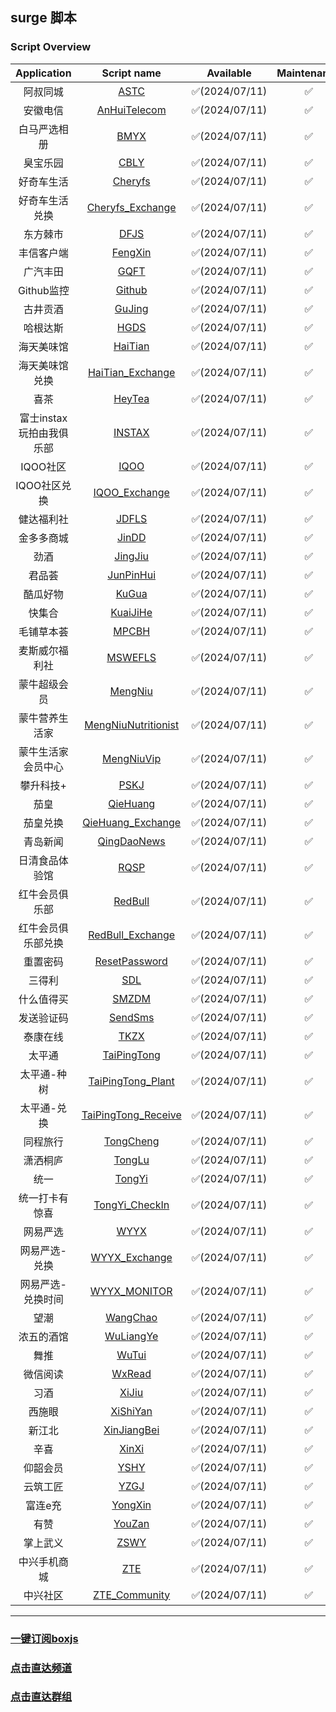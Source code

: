 ## surge 脚本
### Script Overview
|   Application   |                                      Script name                                       |   Available   | Maintenance |
|:---------------:|:--------------------------------------------------------------------------------------:|:-------------:|:-----------:|
| 阿叔同城 | [ASTC](https://github.com/xzxxn777/Surge/blob/main/Script/ASTC/ASTC.js) | ✅(2024/07/11) | ✅️ |
| 安徽电信 | [AnHuiTelecom](https://github.com/xzxxn777/Surge/blob/main/Script/AnHuiTelecom/AnHuiTelecom.js) | ✅(2024/07/11) | ✅️ |
| 白马严选相册 | [BMYX](https://github.com/xzxxn777/Surge/blob/main/Script/BackUp/BMYX/BMYX.js) | ✅(2024/07/11) | ✅️ |
| 臭宝乐园 | [CBLY](https://github.com/xzxxn777/Surge/blob/main/Script/BackUp/CBLY/CBLY.js) | ✅(2024/07/11) | ✅️ |
| 好奇车生活 | [Cheryfs](https://github.com/xzxxn777/Surge/blob/main/Script/Cheryfs/Cheryfs.js) | ✅(2024/07/11) | ✅️ |
| 好奇车生活兑换 | [Cheryfs_Exchange](https://github.com/xzxxn777/Surge/blob/main/Script/Cheryfs/Cheryfs_Exchange.js) | ✅(2024/07/11) | ✅️ |
| 东方棘市 | [DFJS](https://github.com/xzxxn777/Surge/blob/main/Script/DFJS/DFJS.js) | ✅(2024/07/11) | ✅️ |
| 丰信客户端 | [FengXin](https://github.com/xzxxn777/Surge/blob/main/Script/FengXin/FengXin.js) | ✅(2024/07/11) | ✅️ |
| 广汽丰田 | [GQFT](https://github.com/xzxxn777/Surge/blob/main/Script/GQFT/GQFT.js) | ✅(2024/07/11) | ✅️ |
| Github监控 | [Github](https://github.com/xzxxn777/Surge/blob/main/Script/Github/Github.js) | ✅(2024/07/11) | ✅️ |
| 古井贡酒 | [GuJing](https://github.com/xzxxn777/Surge/blob/main/Script/GuJing/GuJing.js) | ✅(2024/07/11) | ✅️ |
| 哈根达斯 | [HGDS](https://github.com/xzxxn777/Surge/blob/main/Script/HGDS/HGDS.js) | ✅(2024/07/11) | ✅️ |
| 海天美味馆 | [HaiTian](https://github.com/xzxxn777/Surge/blob/main/Script/HaiTian/HaiTian.js) | ✅(2024/07/11) | ✅️ |
| 海天美味馆兑换 | [HaiTian_Exchange](https://github.com/xzxxn777/Surge/blob/main/Script/HaiTian/HaiTian_Exchange.js) | ✅(2024/07/11) | ✅️ |
| 喜茶 | [HeyTea](https://github.com/xzxxn777/Surge/blob/main/Script/BackUp/HeyTea/HeyTea.js) | ✅(2024/07/11) | ✅️ |
| 富士instax玩拍由我俱乐部 | [INSTAX](https://github.com/xzxxn777/Surge/blob/main/Script/INSTAX/INSTAX.js) | ✅(2024/07/11) | ✅️ |
| IQOO社区 | [IQOO](https://github.com/xzxxn777/Surge/blob/main/Script/IQOO/IQOO.js) | ✅(2024/07/11) | ✅️ |
| IQOO社区兑换 | [IQOO_Exchange](https://github.com/xzxxn777/Surge/blob/main/Script/IQOO/IQOO_Exchange.js) | ✅(2024/07/11) | ✅️ |
| 健达福利社 | [JDFLS](https://github.com/xzxxn777/Surge/blob/main/Script/JDFLS/JDFLS.js) | ✅(2024/07/11) | ✅️ |
| 金多多商城 | [JinDD](https://github.com/xzxxn777/Surge/blob/main/Script/JinDD/JinDD.js) | ✅(2024/07/11) | ✅️ |
| 劲酒 | [JingJiu](https://github.com/xzxxn777/Surge/blob/main/Script/BackUp/JingJiu/JingJiu.js) | ✅(2024/07/11) | ✅️ |
| 君品荟 | [JunPinHui](https://github.com/xzxxn777/Surge/blob/main/Script/XiJiu/JunPinHui.js) | ✅(2024/07/11) | ✅️ |
| 酷瓜好物 | [KuGua](https://github.com/xzxxn777/Surge/blob/main/Script/KuGua/KuGua.js) | ✅(2024/07/11) | ✅️ |
| 快集合 | [KuaiJiHe](https://github.com/xzxxn777/Surge/blob/main/Script/BackUp/KuaiJiHe/KuaiJiHe.js) | ✅(2024/07/11) | ✅️ |
| 毛铺草本荟 | [MPCBH](https://github.com/xzxxn777/Surge/blob/main/Script/MPCBH/MPCBH.js) | ✅(2024/07/11) | ✅️ |
| 麦斯威尔福利社 | [MSWEFLS](https://github.com/xzxxn777/Surge/blob/main/Script/MSWEFLS/MSWEFLS.js) | ✅(2024/07/11) | ✅️ |
| 蒙牛超级会员 | [MengNiu](https://github.com/xzxxn777/Surge/blob/main/Script/MengNiu/MengNiu.js) | ✅(2024/07/11) | ✅️ |
| 蒙牛营养生活家 | [MengNiuNutritionist](https://github.com/xzxxn777/Surge/blob/main/Script/MengNiu/MengNiuNutritionist.js) | ✅(2024/07/11) | ✅️ |
| 蒙牛生活家会员中心 | [MengNiuVip](https://github.com/xzxxn777/Surge/blob/main/Script/MengNiu/MengNiuVip.js) | ✅(2024/07/11) | ✅️ |
| 攀升科技+ | [PSKJ](https://github.com/xzxxn777/Surge/blob/main/Script/PSKJ/PSKJ.js) | ✅(2024/07/11) | ✅️ |
| 茄皇 | [QieHuang](https://github.com/xzxxn777/Surge/blob/main/Script/TongYi/QieHuang.js) | ✅(2024/07/11) | ✅️ |
| 茄皇兑换 | [QieHuang_Exchange](https://github.com/xzxxn777/Surge/blob/main/Script/TongYi/QieHuang_Exchange.js) | ✅(2024/07/11) | ✅️ |
| 青岛新闻 | [QingDaoNews](https://github.com/xzxxn777/Surge/blob/main/Script/QingDaoNews/QingDaoNews.js) | ✅(2024/07/11) | ✅️ |
| 日清食品体验馆 | [RQSP](https://github.com/xzxxn777/Surge/blob/main/Script/RQSP/RQSP.js) | ✅(2024/07/11) | ✅️ |
| 红牛会员俱乐部 | [RedBull](https://github.com/xzxxn777/Surge/blob/main/Script/RedBull/RedBull.js) | ✅(2024/07/11) | ✅️ |
| 红牛会员俱乐部兑换 | [RedBull_Exchange](https://github.com/xzxxn777/Surge/blob/main/Script/RedBull/RedBull_Exchange.js) | ✅(2024/07/11) | ✅️ |
| 重置密码 | [ResetPassword](https://github.com/xzxxn777/Surge/blob/main/Script/CommonNews/ResetPassword.js) | ✅(2024/07/11) | ✅️ |
| 三得利 | [SDL](https://github.com/xzxxn777/Surge/blob/main/Script/SDL/SDL.js) | ✅(2024/07/11) | ✅️ |
| 什么值得买 | [SMZDM](https://github.com/xzxxn777/Surge/blob/main/Script/BackUp/SMZDM/SMZDM.js) | ✅(2024/07/11) | ✅️ |
| 发送验证码 | [SendSms](https://github.com/xzxxn777/Surge/blob/main/Script/CommonNews/SendSms.js) | ✅(2024/07/11) | ✅️ |
| 泰康在线 | [TKZX](https://github.com/xzxxn777/Surge/blob/main/Script/TKZX/TKZX.js) | ✅(2024/07/11) | ✅️ |
| 太平通 | [TaiPingTong](https://github.com/xzxxn777/Surge/blob/main/Script/BackUp/TaiPingTong/TaiPingTong.js) | ✅(2024/07/11) | ✅️ |
| 太平通-种树 | [TaiPingTong_Plant](https://github.com/xzxxn777/Surge/blob/main/Script/BackUp/TaiPingTong/TaiPingTong_Plant.js) | ✅(2024/07/11) | ✅️ |
| 太平通-兑换 | [TaiPingTong_Receive](https://github.com/xzxxn777/Surge/blob/main/Script/BackUp/TaiPingTong/TaiPingTong_Receive.js) | ✅(2024/07/11) | ✅️ |
| 同程旅行 | [TongCheng](https://github.com/xzxxn777/Surge/blob/main/Script/BackUp/TongCheng/TongCheng.js) | ✅(2024/07/11) | ✅️ |
| 潇洒桐庐 | [TongLu](https://github.com/xzxxn777/Surge/blob/main/Script/TongLu/TongLu.js) | ✅(2024/07/11) | ✅️ |
| 统一 | [TongYi](https://github.com/xzxxn777/Surge/blob/main/Script/TongYi/TongYi.js) | ✅(2024/07/11) | ✅️ |
| 统一打卡有惊喜 | [TongYi_CheckIn](https://github.com/xzxxn777/Surge/blob/main/Script/TongYi/TongYi_CheckIn.js) | ✅(2024/07/11) | ✅️ |
| 网易严选 | [WYYX](https://github.com/xzxxn777/Surge/blob/main/Script/WYYX/WYYX.js) | ✅(2024/07/11) | ✅️ |
| 网易严选-兑换 | [WYYX_Exchange](https://github.com/xzxxn777/Surge/blob/main/Script/WYYX/WYYX_Exchange.js) | ✅(2024/07/11) | ✅️ |
| 网易严选-兑换时间 | [WYYX_MONITOR](https://github.com/xzxxn777/Surge/blob/main/Script/WYYX/WYYX_MONITOR.js) | ✅(2024/07/11) | ✅️ |
| 望潮 | [WangChao](https://github.com/xzxxn777/Surge/blob/main/Script/WangChao/WangChao.js) | ✅(2024/07/11) | ✅️ |
| 浓五的酒馆 | [WuLiangYe](https://github.com/xzxxn777/Surge/blob/main/Script/BackUp/WuLiangYe/WuLiangYe.js) | ✅(2024/07/11) | ✅️ |
| 舞推 | [WuTui](https://github.com/xzxxn777/Surge/blob/main/Script/BackUp/WuTui/WuTui.js) | ✅(2024/07/11) | ✅️ |
| 微信阅读 | [WxRead](https://github.com/xzxxn777/Surge/blob/main/Script/BackUp/WxRead/WxRead.js) | ✅(2024/07/11) | ✅️ |
| 习酒 | [XiJiu](https://github.com/xzxxn777/Surge/blob/main/Script/XiJiu/XiJiu.js) | ✅(2024/07/11) | ✅️ |
| 西施眼 | [XiShiYan](https://github.com/xzxxn777/Surge/blob/main/Script/XiShiYan/XiShiYan.js) | ✅(2024/07/11) | ✅️ |
| 新江北 | [XinJiangBei](https://github.com/xzxxn777/Surge/blob/main/Script/XinJiangBei/XinJiangBei.js) | ✅(2024/07/11) | ✅️ |
| 辛喜 | [XinXi](https://github.com/xzxxn777/Surge/blob/main/Script/BackUp/XinXi/XinXi.js) | ✅(2024/07/11) | ✅️ |
| 仰韶会员 | [YSHY](https://github.com/xzxxn777/Surge/blob/main/Script/YSHY/YSHY.js) | ✅(2024/07/11) | ✅️ |
| 云筑工匠 | [YZGJ](https://github.com/xzxxn777/Surge/blob/main/Script/YZGJ/YZGJ.js) | ✅(2024/07/11) | ✅️ |
| 富连e充 | [YongXin](https://github.com/xzxxn777/Surge/blob/main/Script/YongXin/YongXin.js) | ✅(2024/07/11) | ✅️ |
| 有赞 | [YouZan](https://github.com/xzxxn777/Surge/blob/main/Script/YouZan/YouZan.js) | ✅(2024/07/11) | ✅️ |
| 掌上武义 | [ZSWY](https://github.com/xzxxn777/Surge/blob/main/Script/ZSWY/ZSWY.js) | ✅(2024/07/11) | ✅️ |
| 中兴手机商城 | [ZTE](https://github.com/xzxxn777/Surge/blob/main/Script/ZTE/ZTE.js) | ✅(2024/07/11) | ✅️ |
| 中兴社区 | [ZTE_Community](https://github.com/xzxxn777/Surge/blob/main/Script/ZTE/ZTE_Community.js) | ✅(2024/07/11) | ✅️ |

------
### [一键订阅boxjs](http://boxjs.com/#/sub/add/https://raw.githubusercontent.com/xzxxn777/Surge/main/xzxxn.json)
### [点击直达频道](https://t.me/xzxxn777)
### [点击直达群组](https://t.me/xzxxn7777)
